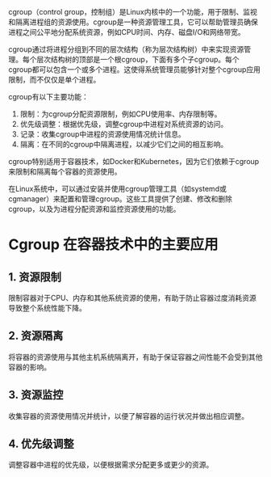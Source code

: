 
cgroup（control group，控制组）是Linux内核中的一个功能，用于限制、监视和隔离进程组的资源使用。cgroup是一种资源管理工具，它可以帮助管理员确保进程之间公平地分配系统资源，例如CPU时间、内存、磁盘I/O和网络带宽。

cgroup通过将进程分组到不同的层次结构（称为层次结构树）中来实现资源管理。每个层次结构树的顶部是一个根cgroup，下面有多个子cgroup。每个cgroup都可以包含一个或多个进程。这使得系统管理员能够针对整个cgroup应用限制，而不仅仅是单个进程。

cgroup有以下主要功能：

1.  限制：为cgroup分配资源限制，例如CPU使用率、内存限制等。
2.  优先级调整：根据优先级，调整cgroup中进程对系统资源的访问。
3.  记录：收集cgroup中进程的资源使用情况统计信息。
4.  隔离：在不同的cgroup中隔离进程，以减少它们之间的相互影响。

cgroup特别适用于容器技术，如Docker和Kubernetes，因为它们依赖于cgroup来限制和隔离每个容器的资源使用。

在Linux系统中，可以通过安装并使用cgroup管理工具（如systemd或cgmanager）来配置和管理cgroup。这些工具提供了创建、修改和删除cgroup，以及为进程分配资源和监控资源使用的功能。

# Cgroup 在容器技术中的主要应用

## 1. 资源限制
  限制容器对于CPU、内存和其他系统资源的使用，有助于防止容器过度消耗资源导致整个系统性能下降。
## 2. 资源隔离
  将容器的资源使用与其他主机系统隔离开，有助于保证容器之间性能不会受到其他容器的影响。
## 3. 资源监控
  收集容器的资源使用情况并统计，以便了解容器的运行状况并做出相应调整。
## 4. 优先级调整
  调整容器中进程的优先级，以便根据需求分配更多或更少的资源。




